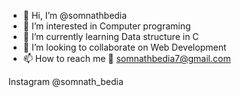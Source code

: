 - 👋 Hi, I’m @somnathbedia
- 👀 I’m interested in Computer programing
- 🌱 I’m currently learning Data structure in C
- 💞️ I’m looking to collaborate on Web Development
- 📫 How to reach me 💌 somnathbedia7@gmail.com

Instagram @somnath_bedia
